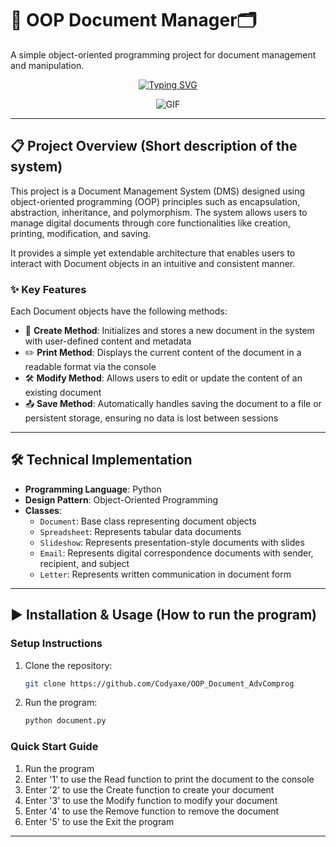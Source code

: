 # 📄 OOP Document Manager🗂️



A simple object-oriented programming project for document management and manipulation.

<p align="center">
  <a href="https://git.io/typing-svg">
    <img src="https://readme-typing-svg.herokuapp.com?font=Press+Start+2P&pause=1000&color=F7F7F7&center=true&width=435&lines=OOP+Document+Manager;Create...+Read...;Modify...+Remove..." alt="Typing SVG" />
  </a>
</p>
<p align="center">
  <img src="https://media0.giphy.com/media/v1.Y2lkPTc5MGI3NjExbDNwbjcxbTU1MTlvaTZkM293czZqYTdpNXdzaWVicjg2emZqNDM1cSZlcD12MV9pbnRlcm5hbF9naWZfYnlfaWQmY3Q9Zw/heIX5HfWgEYlW/giphy.gif" alt="GIF" />
</p>

---

## 📋 Project Overview (Short description of the system)
This project is a Document Management System (DMS) designed using object-oriented programming (OOP) principles such as encapsulation, abstraction, inheritance, and polymorphism. The system allows users to manage digital documents through core functionalities like creation, printing, modification, and saving.

It provides a simple yet extendable architecture that enables users to interact with Document objects in an intuitive and consistent manner.

### ✨ Key Features
Each Document objects have the following methods:
- 📑 **Create Method**: Initializes and stores a new document in the system with user-defined content and metadata
- ✏️ **Print Method**: Displays the current content of the document in a readable format via the console
- 🛠️ **Modify Method**: Allows users to edit or update the content of an existing document
- 📤 **Save Method**: Automatically handles saving the document to a file or persistent storage, ensuring no data is lost between sessions

---

## 🛠️ Technical Implementation
- **Programming Language**: Python
- **Design Pattern**: Object-Oriented Programming
- **Classes**:
  - `Document`: Base class representing document objects
  - `Spreadsheet`: Represents tabular data documents
  - `Slideshow`: Represents presentation-style documents with slides
  - `Email`: Represents digital correspondence documents with sender, recipient, and subject
  - `Letter`: Represents written communication in document form

---

## ▶️ Installation & Usage (How to run the program)

### Setup Instructions
1. Clone the repository:
   ```bash
   git clone https://github.com/Codyaxe/OOP_Document_AdvComprog
   ```
2. Run the program:
   ```bash
   python document.py
   ```

### Quick Start Guide
1. Run the program
3. Enter '1' to use the Read function to print the document to the console
4. Enter '2' to use the Create function to create your document
5. Enter '3' to use the Modify function to modify your document
6. Enter '4' to use the Remove function to remove the document
7. Enter '5' to use the Exit the program

---
